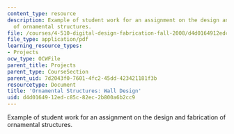 ```yaml
---
content_type: resource
description: Example of student work for an assignment on the design and fabrication
  of ornamental structures.
file: /courses/4-510-digital-design-fabrication-fall-2008/d4d0164912edc85c82ec2b800a6b2cc9_assn5_example1.pdf
file_type: application/pdf
learning_resource_types:
- Projects
ocw_type: OCWFile
parent_title: Projects
parent_type: CourseSection
parent_uid: 7d2043f0-7601-4fc2-45dd-423421181f3b
resourcetype: Document
title: 'Ornamental Structures: Wall Design'
uid: d4d01649-12ed-c85c-82ec-2b800a6b2cc9
---
```

Example of student work for an assignment on the design and fabrication of ornamental structures.

